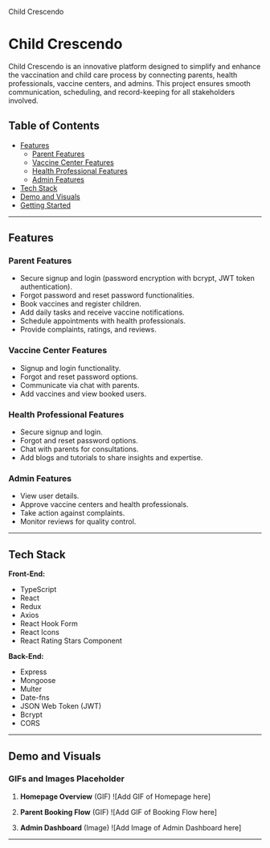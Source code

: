 Child Crescendo
# Child Crescendo

Child Crescendo is an innovative platform designed to simplify and enhance the vaccination and child care process by connecting parents, health professionals, vaccine centers, and admins. This project ensures smooth communication, scheduling, and record-keeping for all stakeholders involved.

## Table of Contents
- [Features](#features)
  - [Parent Features](#parent-features)
  - [Vaccine Center Features](#vaccine-center-features)
  - [Health Professional Features](#health-professional-features)
  - [Admin Features](#admin-features)
- [Tech Stack](#tech-stack)
- [Demo and Visuals](#demo-and-visuals)
- [Getting Started](#getting-started)

---

## Features

### Parent Features
- Secure signup and login (password encryption with bcrypt, JWT token authentication).
- Forgot password and reset password functionalities.
- Book vaccines and register children.
- Add daily tasks and receive vaccine notifications.
- Schedule appointments with health professionals.
- Provide complaints, ratings, and reviews.

### Vaccine Center Features
- Signup and login functionality.
- Forgot and reset password options.
- Communicate via chat with parents.
- Add vaccines and view booked users.

### Health Professional Features
- Secure signup and login.
- Forgot and reset password options.
- Chat with parents for consultations.
- Add blogs and tutorials to share insights and expertise.

### Admin Features
- View user details.
- Approve vaccine centers and health professionals.
- Take action against complaints.
- Monitor reviews for quality control.

---

## Tech Stack

**Front-End:**
- TypeScript
- React
- Redux
- Axios
- React Hook Form
- React Icons
- React Rating Stars Component

**Back-End:**
- Express
- Mongoose
- Multer
- Date-fns
- JSON Web Token (JWT)
- Bcrypt
- CORS

---

## Demo and Visuals

### GIFs and Images Placeholder

1. **Homepage Overview** (GIF)
   ![Add GIF of Homepage here]

2. **Parent Booking Flow** (GIF)
   ![Add GIF of Booking Flow here]

3. **Admin Dashboard** (Image)
   ![Add Image of Admin Dashboard here]

---

